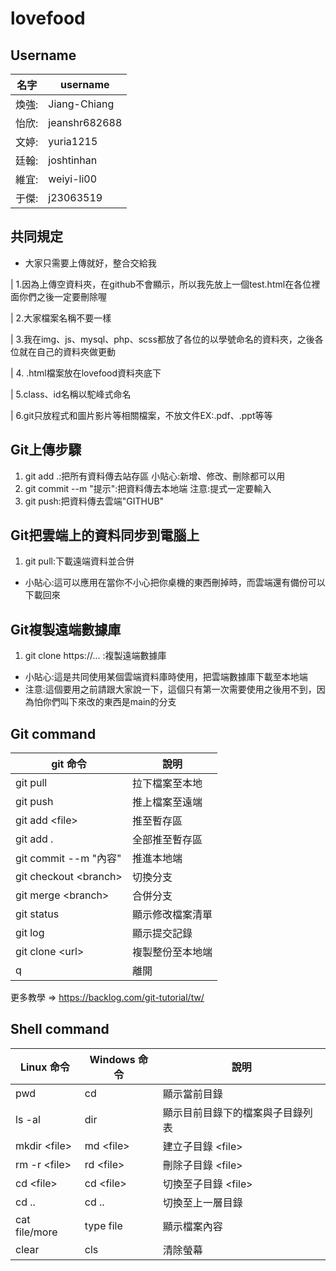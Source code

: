 # lovefood

## Username
| 名字 | username |
| ----- | --------------- |
| 煥強: | Jiang-Chiang |
| 怡欣: | jeanshr682688 |
| 文婷: | yuria1215 |
| 廷翰: | joshtinhan |
| 維宜: | weiyi-li00 |
| 于傑: | j23063519 |

## 共同規定
* 大家只需要上傳就好，整合交給我

| 1.因為上傳空資料夾，在github不會顯示，所以我先放上一個test.html在各位裡面你們之後一定要刪除喔

| 2.大家檔案名稱不要一樣

| 3.我在img、js、mysql、php、scss都放了各位的以學號命名的資料夾，之後各位就在自己的資料夾做更動

| 4. .html檔案放在lovefood資料夾底下

| 5.class、id名稱以駝峰式命名

| 6.git只放程式和圖片影片等相關檔案，不放文件EX:.pdf、.ppt等等

## Git上傳步驟
1. git add .:把所有資料傳去站存區 小貼心:新增、修改、刪除都可以用
2. git commit --m "提示":把資料傳去本地端 注意:提式一定要輸入
3. git push:把資料傳去雲端"GITHUB"

## Git把雲端上的資料同步到電腦上
1. git pull:下載遠端資料並合併 

* 小貼心:這可以應用在當你不小心把你桌機的東西刪掉時，而雲端還有備份可以下載回來

## Git複製遠端數據庫
1. git clone https://... :複製遠端數據庫 

* 小貼心:這是共同使用某個雲端資料庫時使用，把雲端數據庫下載至本地端
* 注意:這個要用之前請跟大家說一下，這個只有第一次需要使用之後用不到，因為怕你們叫下來改的東西是main的分支

## Git command

|  git 命令  |  說明  |
| ------ | ------ |
|  git pull | 拉下檔案至本地 |
| git push | 推上檔案至遠端 |
| git add \<file> | 推至暫存區 |git 
| git add . | 全部推至暫存區 |
| git commit --m "內容" | 推進本地端 |
| git checkout \<branch> | 切換分支 |
| git merge \<branch> | 合併分支 |
| git status | 顯示修改檔案清單 |
| git log | 顯示提交記錄 |
| git clone \<url>| 複製整份至本地端 |
| q| 離開|


更多教學 => <https://backlog.com/git-tutorial/tw/>


## Shell command

|   Linux 命令  |  Windows 命令  | 說明 |
| ------ | ------ | ------- |
|  pwd | cd | 顯示當前目錄 |
|  ls -al | dir |  顯示目前目錄下的檔案與子目錄列表 |
|  mkdir \<file> | md \<file> | 建立子目錄 \<file> |
|  rm -r \<file> | rd \<file> | 刪除子目錄 \<file> |
|  cd \<file> | cd \<file> | 切換至子目錄 \<file> |
|  cd .. | cd .. | 切換至上一層目錄 |
|  cat file/more | type file | 顯示檔案內容 |
|  clear | cls | 清除螢幕 |
